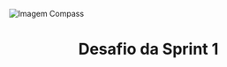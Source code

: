
![Imagem Compass](https://webjump.com.br/wp-content/uploads/2021/08/compassuol-logo-min.png)
<a align="center">
# Desafio da Sprint 1
</a>


